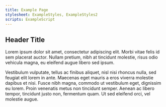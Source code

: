 ```yaml
---
title: Example Page
stylesheet: ExampleStyles, ExampleStyles2
scripts: ExampleScript
---
```


## Header Title

Lorem ipsum dolor sit amet, consectetur adipiscing elit. Morbi vitae felis id sem placerat auctor. Nullam pretium, nibh at tincidunt molestie, risus odio vehicula magna, eu eleifend augue libero sed ipsum.

Vestibulum vulputate, tellus ac finibus aliquet, nisl nisi rhoncus nulla, sed feugiat elit lorem in ante. Maecenas eget mauris a eros viverra molestie dapibus et nisi. Fusce nibh magna, commodo ut vestibulum eget, dignissim eu lorem. Proin venenatis metus non tincidunt semper. Aenean ac libero tempor, tincidunt justo non, fermentum quam. Ut sed eleifend orci, vel molestie augue.